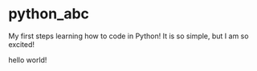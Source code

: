 # python_abc
My first steps learning how to code in Python! It is so simple, but I am so excited!

hello world!
